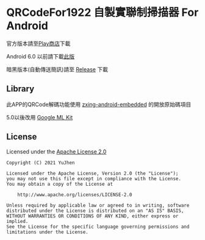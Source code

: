# QRCodeFor1922 自製實聯制掃描器 For Android


官方版本請至[Play商店][1]下載

Android 6.0 以前請下載[此版][2]

暗黑版本(自動傳送簡訊)請至 [Release][3] 下載

## Library
此APP的QRCode解碼功能使用 [zxing-android-embedded][4] 的開放原始碼項目

5.0以後改用 [Google ML Kit][6]


## License

Licensed under the [Apache License 2.0][5]

	Copyright (C) 2021 YuJhen

	Licensed under the Apache License, Version 2.0 (the "License");
	you may not use this file except in compliance with the License.
	You may obtain a copy of the License at

	    http://www.apache.org/licenses/LICENSE-2.0

	Unless required by applicable law or agreed to in writing, software
	distributed under the License is distributed on an "AS IS" BASIS,
	WITHOUT WARRANTIES OR CONDITIONS OF ANY KIND, either express or implied.
	See the License for the specific language governing permissions and
	limitations under the License.


[1]: https://play.google.com/store/apps/details?id=com.jack.qrcodefor1922
[2]: https://github.com/asadman1523/QRCodeFor1922/releases/tag/3.1_old
[3]: https://github.com/asadman1523/QRCodeFor1922/releases
[4]: https://github.com/journeyapps/zxing-android-embedded
[5]: http://www.apache.org/licenses/LICENSE-2.0
[6]: https://developers.google.com/ml-kit/vision/barcode-scanning
